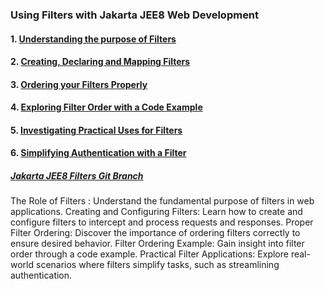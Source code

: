 ### Using Filters with Jakarta JEE8 Web Development

#### 1. [Understanding the purpose of Filters](jee8filterpurpose.md)

#### 2. [Creating, Declaring and Mapping Filters](jee8filterconfig.md)

#### 3. [Ordering your Filters Properly](jee8filterorder.md) 

#### 4. [Exploring Filter Order with a Code Example](jee8filterexample.md)

#### 5. [Investigating Practical Uses for Filters](jee8praticalfilters.md)

#### 6. [Simplifying Authentication with a Filter](jee8filterauthentication.md)

##### [Jakarta JEE8 Filters Git Branch](https://github.com/NicorDesignsLLC/JakartaJEEWebDevelopment/tree/jee8web-filters)

The Role of Filters : Understand the fundamental purpose of filters in web applications.
 Creating and Configuring Filters: Learn how to create and configure filters to intercept
and process requests and responses.
Proper Filter Ordering: Discover the importance of ordering filters correctly to 
ensure desired behavior.
Filter Ordering Example: Gain insight into filter order through a code example.
Practical Filter Applications: Explore real-world scenarios where filters 
simplify tasks, such as streamlining authentication.

    

